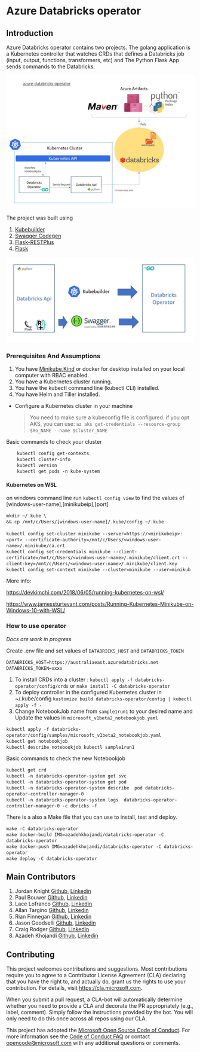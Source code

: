 # Azure Databricks operator

## Introduction

Azure Databricks operator contains two projects. The golang application is a Kubernetes controller that watches CRDs that defines a Databricks job (input, output, functions, transformers, etc) and The Python Flask App sends commands to the Databricks.

![alt text](docs/images/azure-databricks-operator.jpg "high level architecture")

The project was built using

1. [Kubebuilder](https://book.kubebuilder.io/)
2. [Swagger Codegen](https://github.com/swagger-api/swagger-codegen)
3. [Flask-RESTPlus](http://flask-restplus.readthedocs.io)
4. [Flask](http://flask.pocoo.org/)

![alt text](docs/images/development-flow.jpg "development flow")

### Prerequisites And Assumptions

1. You have [Minikube](https://kubernetes.io/docs/tasks/tools/install-minikube/),[Kind](https://github.com/kubernetes-sigs/kind) or docker for desktop installed on your local computer with RBAC enabled.
2. You have a Kubernetes cluster running.
3. You have the kubectl command line (kubectl CLI) installed.
4. You have Helm and Tiller installed.

* Configure a Kubernetes cluster in your machine
    > You need to make sure a kubeconfig file is configured.
    > if you opt AKS, you can use: `az aks get-credentials --resource-group $RG_NAME --name $Cluster_NAME`

Basic commands to check your cluster

```shell
    kubectl config get-contexts
    kubectl cluster-info
    kubectl version
    kubectl get pods -n kube-system
```

#### Kubernetes on WSL
    
on windows command line run `kubectl config view` to find the values of [windows-user-name],[minikubeip],[port]

```shell
mkdir ~/.kube \
&& cp /mnt/c/Users/[windows-user-name]/.kube/config ~/.kube

kubectl config set-cluster minikube --server=https://<minikubeip>:<port> --certificate-authority=/mnt/c/Users/<windows-user-name>/.minikube/ca.crt
kubectl config set-credentials minikube --client-certificate=/mnt/c/Users/<windows-user-name>/.minikube/client.crt --client-key=/mnt/c/Users/<windows-user-name>/.minikube/client.key
kubectl config set-context minikube --cluster=minikube --user=minikub

```

More info:

https://devkimchi.com/2018/06/05/running-kubernetes-on-wsl/

https://www.jamessturtevant.com/posts/Running-Kubernetes-Minikube-on-Windows-10-with-WSL/

### How to use operator

*Docs are work in progress*

Create .env file and set values of `DATABRICKS_HOST` and `DATABRICKS_TOKEN`

```
DATABRICKS_HOST=https://australiaeast.azuredatabricks.net
DATABRICKS_TOKEN=xxxx
```

1. To install CRDs into a cluster : `kubectl apply -f databricks-operator/config/crds` or `make install -C databricks-operator`
2. To deploy controller in the configured Kubernetes cluster in ~/.kube/config `kustomize build databricks-operator/config | kubectl apply -f -`
3. Change NotebookJob name from `sample1run1` to your desired name and  Update the values in `microsoft_v1beta2_notebookjob.yaml`

```
kubectl apply -f databricks-operator/config/samples/microsoft_v1beta2_notebookjob.yaml
kubectl get notebookjob
kubectl describe notebookjob kubectl sample1run1
```

Basic commands to check the new Notebookjob
```
kubectl get crd
kubectl -n databricks-operator-system get svc
kubectl -n databricks-operator-system get pod
kubectl -n databricks-operator-system describe  pod databricks-operator-controller-manager-0
kubectl -n databricks-operator-system logs  databricks-operator-controller-manager-0 -c dbricks -f
```

There is a also a Make file that you can use to install, test and deploy. 

 ```
make -C databricks-operator
make docker-build IMG=azadehkhojandi/databricks-operator -C databricks-operator
make docker-push IMG=azadehkhojandi/databricks-operator -C databricks-operator
make deploy -C databricks-operator

```


## Main Contributors

1. Jordan Knight [Github](https://github.com/jakkaj), [Linkedin](https://www.linkedin.com/in/jakkaj/)
2. Paul Bouwer [Github](https://github.com/paulbouwer), [Linkedin](https://www.linkedin.com/in/pbouwer/)
3. Lace Lofranco [Github](https://github.com/devlace), [Linkedin](https://www.linkedin.com/in/lacelofranco/)
4. Allan Targino [Github](https://github.com/allantargino), [Linkedin](https://www.linkedin.com/in/allan-targino//)
5. Rian Finnegan [Github](https://github.com/xtellurian), [Linkedin](https://www.linkedin.com/in/rian-finnegan-97651b55/)
6. Jason Goodselli [Github](https://github.com/JasonTheDeveloper), [Linkedin](https://www.linkedin.com/in/jason-goodsell-2505a3b2/)
7. Craig Rodger [Github](https://github.com/crrodger), [Linkedin](https://www.linkedin.com/in/craigrodger/)
8. Azadeh Khojandi [Github](https://github.com/Azadehkhojandi), [Linkedin](https://www.linkedin.com/in/azadeh-khojandi-ba441b3/)

## Contributing

This project welcomes contributions and suggestions.  Most contributions require you to agree to a
Contributor License Agreement (CLA) declaring that you have the right to, and actually do, grant us
the rights to use your contribution. For details, visit https://cla.microsoft.com.

When you submit a pull request, a CLA-bot will automatically determine whether you need to provide
a CLA and decorate the PR appropriately (e.g., label, comment). Simply follow the instructions
provided by the bot. You will only need to do this once across all repos using our CLA.

This project has adopted the [Microsoft Open Source Code of Conduct](https://opensource.microsoft.com/codeofconduct/).
For more information see the [Code of Conduct FAQ](https://opensource.microsoft.com/codeofconduct/faq/) or
contact [opencode@microsoft.com](mailto:opencode@microsoft.com) with any additional questions or comments.
